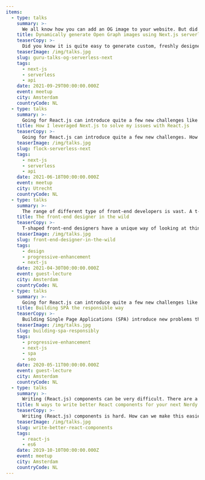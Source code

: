 ```yaml
---
items:
  - type: talks
    summary: >-
      We all know how you can add an OG image to your website. But did you know it is quite easy to generate custom, freshly designed and stateful images which make you stand out from the crowd? You might have seen this before. GitHub leverages this to create awesome images which show general info about your PR's. Curious, like me, how they did this? In this talk I will leverage the power of Next.js serverless function to generate these images on the fly!
    title: Dynamically generate Open Graph images using Next.js serverless
    teaserCopy: >-
      Did you know it is quite easy to generate custom, freshly designed and stateful images which make you stand out from the crowd?
    teaserImage: /img/talks.jpg
    slug: guru-talks-og-serverless-next
    tags:
      - next-js
      - serverless
      - api
    date: 2021-09-29T00:00:00.000Z
    event: meetup
    city: Amsterdam
    countryCode: NL
  - type: talks
    summary: >-
      Going for React.js can introduce quite a few new challenges like server-side render support, performance, SEO and more. In this talk, I go over how I solve those challenges by using Next.js, "The React Framework for Production".
    title: How I leveraged Next.js to solve my issues with React.js
    teaserCopy: >-
      Going for React.js can introduce quite a few new challenges. How can we solve this with Next.js?
    teaserImage: /img/talks.jpg
    slug: flock-serverless-next
    tags:
      - next-js
      - serverless
      - api
    date: 2021-06-18T00:00:00.000Z
    event: meetup
    city: Utrecht
    countryCode: NL
  - type: talks
    summary: >-
      The range of different type of front-end developers is vast. A t-shaped front-end designer can be the person connecting multiple disciplines in a project team. How does this work in practice and what benefits are seen?
    title: The front-end designer in the wild
    teaserCopy: >-
      T-shaped front-end designers have a unique way of looking at things. How does this translate to real-world project team collaboration?
    teaserImage: /img/talks.jpg
    slug: front-end-designer-in-the-wild
    tags:
      - design
      - progressive-enhancement
      - next-js
    date: 2021-04-30T00:00:00.000Z
    event: guest-lecture
    city: Amsterdam
    countryCode: NL
  - type: talks
    summary: >-
      Going for React.js can introduce quite a few new challenges like server-side render support, performance, SEO and more. In this talk, I go over how I solve those challenges by using Next.js, "The React Framework for Production" to progressively enhance your SPA.
    title: Building SPA the responsible way
    teaserCopy: >-
      Building Single Page Applications (SPA) introduce new problems that we've solved in the past. How can we fix these for SPA?
    teaserImage: /img/talks.jpg
    slug: building-spa-responsibly
    tags:
      - progressive-enhancement
      - next-js
      - spa
      - seo
    date: 2020-05-11T00:00:00.000Z
    event: guest-lecture
    city: Amsterdam
    countryCode: NL
  - type: talks
    summary: >-
      Writing (React.js) components can be very difficult. There are a lot of things to consider whil writing components for a project of any size. In this talk we take a look at some best practices for you and your team to follow. We do all of this while looking at code examples of an NPM drinking game!
    title: N ways to write better React components for your next Nerdy Party Machine
    teaserCopy: >-
      Writing (React.js) components is hard. How can we make this easier for yourself and your team?
    teaserImage: /img/talks.jpg
    slug: write-better-react-components
    tags:
      - react-js
      - es6
    date: 2019-10-10T00:00:00.000Z
    event: meetup
    city: Amsterdam
    countryCode: NL
---
```

